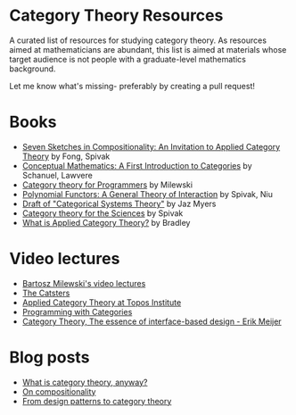 # Category Theory Resources

A curated list of resources for studying category theory. As resources aimed at mathematicians are abundant, this list is aimed at materials whose target audience is not people with a graduate-level mathematics background. 

Let me know what's missing- preferably by creating a pull request!

# Books
* [Seven Sketches in Compositionality: An Invitation to Applied Category Theory](https://arxiv.org/abs/1803.05316) by Fong, Spivak
* [Conceptual Mathematics: A First Introduction to Categories](https://s3.amazonaws.com/arena-attachments/325201/2ff932bf546d8985eb613fccf02b69c7.pdf) by Schanuel, Lawvere
* [Category theory for Programmers](https://github.com/hmemcpy/milewski-ctfp-pdf/) by Milewski
* [Polynomial Functors: A General Theory of Interaction](https://topos.site/poly-book.pdf) by Spivak, Niu
* [Draft of "Categorical Systems Theory"](http://davidjaz.com/Papers/DynamicalBook.pdf) by Jaz Myers
* [Category theory for the Sciences](https://mitpress.mit.edu/books/category-theory-sciences) by Spivak
* [What is Applied Category Theory?](https://arxiv.org/abs/1809.05923) by Bradley

# Video lectures
* [Bartosz Milewski's video lectures](https://www.youtube.com/watch?v=I8LbkfSSR58&list=PLbgaMIhjbmEnaH_LTkxLI7FMa2HsnawM_)
* [The Catsters](https://www.youtube.com/user/TheCatsters)
* [Applied Category Theory at Topos Institute](https://www.youtube.com/watch?v=UusLtx9fIjs&list=PLhgq-BqyZ7i5lOqOqqRiS0U5SwTmPpHQ5)
* [Programming with Categories](https://www.youtube.com/watch?v=NUBEB9QlNCM)
* [Category Theory, The essence of interface-based design - Erik Meijer](https://www.youtube.com/watch?v=JMP6gI5mLHc)

# Blog posts
* [What is category theory, anyway?](https://www.math3ma.com/blog/what-is-category-theory-anyway)
* [On compositionality](https://julesh.com/2017/04/22/on-compositionality/)
* [From design patterns to category theory](https://blog.ploeh.dk/2017/10/04/from-design-patterns-to-category-theory/)
